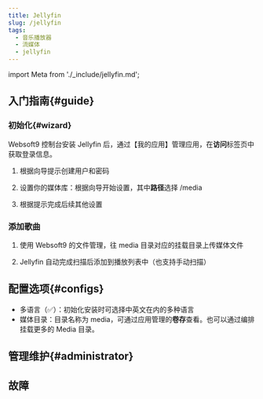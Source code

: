 ```yaml
---
title: Jellyfin
slug: /jellyfin
tags:
  - 音乐播放器
  - 流媒体
  - jellyfin
---
```


import Meta from './_include/jellyfin.md';

<Meta name="meta" />

## 入门指南{#guide}

### 初始化{#wizard}

Websoft9 控制台安装 Jellyfin 后，通过【我的应用】管理应用，在**访问**标签页中获取登录信息。  

1. 根据向导提示创建用户和密码

2. 设置你的媒体库：根据向导开始设置，其中**路径**选择 /media

3. 根据提示完成后续其他设置

### 添加歌曲

1. 使用 Websoft9 的文件管理，往 media 目录对应的挂载目录上传媒体文件

2. Jellyfin 自动完成扫描后添加到播放列表中（也支持手动扫描）

## 配置选项{#configs}

- 多语言（✅）：初始化安装时可选择中英文在内的多种语言
- 媒体目录：目录名称为 media，可通过应用管理的**卷存**查看。也可以通过编排挂载更多的 Media 目录。  

## 管理维护{#administrator}

## 故障
